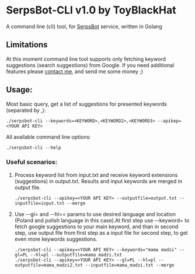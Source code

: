 # SerpsBot-CLI v1.0 by ToyBlackHat

A command line (cli) tool, for [SerpsBot](https://www.serpsbot.com) service, written in Golang

## Limitations
At this moment command line tool supports only fetching keyword suggestions (search suggestions) from Google.
If you need additional features please [contact me](mailto:toyblackhat@pm.me), and send me some money ;)

## Usage:
Most basic query, get a list of suggestions for presented keywords (separated by ,):
```
./serpsbot-cli --keywords=<KEYWORD>,<KEYWORD2>,<KEYWORD3> --apikep=<YOUR API KEY>
```
All available command line options:
```
./serpsbot-cli --help
```

### Useful scenarios:

1. Process keyword list from input.txt and receive keyword extensions (suggestions) in output.txt. Results and input keywords are merged in output file.
    ```
    ./serpsbot-cli --apikey=<YOUR API KEY> --outputfile=output.txt --inputfile=input.txt --merge
    ```
2. Use --gl= and --hl== params to use desired language and location (Poland and polish language in this case).At first step use --keyword= to fetch google suggestions to your main keyword, and than in second step, use output file from first step as a input file for second step, to get even more keywords suggestions.
    ```
    ./serpsbot-cli --apikey=<YOUR API KEY> --keywords="mama madzi" --gl=PL --hl=pl --outputfile=mama_madzi.txt  
    ./serpsbot-cli --apikey=<YOUR API KEY> --gl=PL --hl=pl --outputfile=mama_madzi2.txt --inputfile=mama_madzi.txt --merge
    ```

